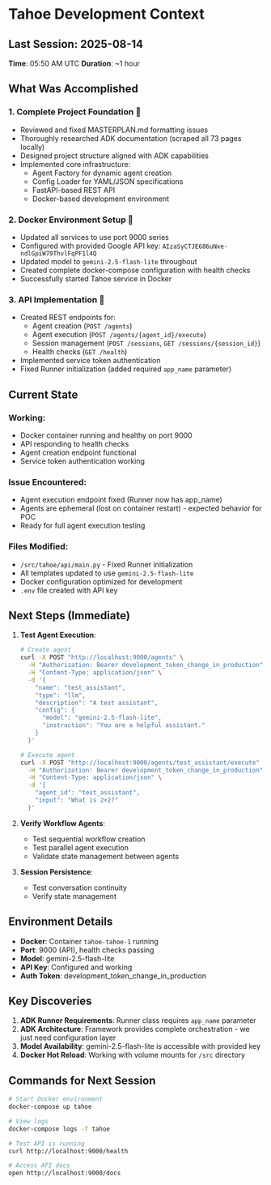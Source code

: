 # Tahoe Development Context

## Last Session: 2025-08-14
**Time**: 05:50 AM UTC
**Duration**: ~1 hour

## What Was Accomplished

### 1. Complete Project Foundation 
- Reviewed and fixed MASTERPLAN.md formatting issues
- Thoroughly researched ADK documentation (scraped all 73 pages locally)
- Designed project structure aligned with ADK capabilities
- Implemented core infrastructure:
  - Agent Factory for dynamic agent creation
  - Config Loader for YAML/JSON specifications
  - FastAPI-based REST API
  - Docker-based development environment

### 2. Docker Environment Setup 
- Updated all services to use port 9000 series
- Configured with provided Google API key: `AIzaSyCTJE686uNxe-ndlGpiW79ThvlFqPF1l4Q`
- Updated model to `gemini-2.5-flash-lite` throughout
- Created complete docker-compose configuration with health checks
- Successfully started Tahoe service in Docker

### 3. API Implementation 
- Created REST endpoints for:
  - Agent creation (`POST /agents`)
  - Agent execution (`POST /agents/{agent_id}/execute`)
  - Session management (`POST /sessions`, `GET /sessions/{session_id}`)
  - Health checks (`GET /health`)
- Implemented service token authentication
- Fixed Runner initialization (added required `app_name` parameter)

## Current State

### Working:
- Docker container running and healthy on port 9000
- API responding to health checks
- Agent creation endpoint functional
- Service token authentication working

### Issue Encountered:
- Agent execution endpoint fixed (Runner now has app_name)
- Agents are ephemeral (lost on container restart) - expected behavior for POC
- Ready for full agent execution testing

### Files Modified:
- `/src/tahoe/api/main.py` - Fixed Runner initialization
- All templates updated to use `gemini-2.5-flash-lite`
- Docker configuration optimized for development
- `.env` file created with API key

## Next Steps (Immediate)

1. **Test Agent Execution**:
   ```bash
   # Create agent
   curl -X POST "http://localhost:9000/agents" \
     -H "Authorization: Bearer development_token_change_in_production" \
     -H "Content-Type: application/json" \
     -d '{
       "name": "test_assistant",
       "type": "llm",
       "description": "A test assistant",
       "config": {
         "model": "gemini-2.5-flash-lite",
         "instruction": "You are a helpful assistant."
       }
     }'
   
   # Execute agent
   curl -X POST "http://localhost:9000/agents/test_assistant/execute" \
     -H "Authorization: Bearer development_token_change_in_production" \
     -H "Content-Type: application/json" \
     -d '{
       "agent_id": "test_assistant",
       "input": "What is 2+2?"
     }'
   ```

2. **Verify Workflow Agents**:
   - Test sequential workflow creation
   - Test parallel agent execution
   - Validate state management between agents

3. **Session Persistence**:
   - Test conversation continuity
   - Verify state management

## Environment Details

- **Docker**: Container `tahoe-tahoe-1` running
- **Port**: 9000 (API), health checks passing
- **Model**: gemini-2.5-flash-lite
- **API Key**: Configured and working
- **Auth Token**: development_token_change_in_production

## Key Discoveries

1. **ADK Runner Requirements**: Runner class requires `app_name` parameter
2. **ADK Architecture**: Framework provides complete orchestration - we just need configuration layer
3. **Model Availability**: gemini-2.5-flash-lite is accessible with provided key
4. **Docker Hot Reload**: Working with volume mounts for `/src` directory

## Commands for Next Session

```bash
# Start Docker environment
docker-compose up tahoe

# View logs
docker-compose logs -f tahoe

# Test API is running
curl http://localhost:9000/health

# Access API docs
open http://localhost:9000/docs
```